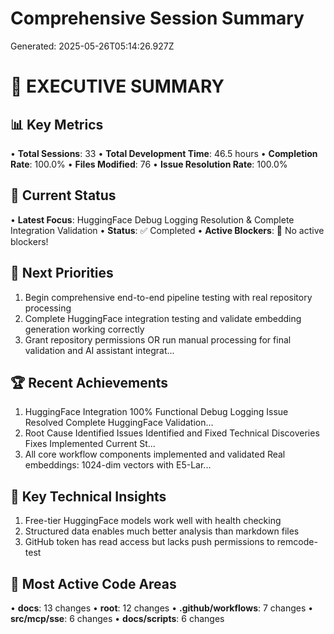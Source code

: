 # Comprehensive Session Summary

Generated: 2025-05-26T05:14:26.927Z

# 🎯 EXECUTIVE SUMMARY

## 📊 Key Metrics
• **Total Sessions**: 33
• **Total Development Time**: 46.5 hours
• **Completion Rate**: 100.0%
• **Files Modified**: 76
• **Issue Resolution Rate**: 100.0%

## 🚀 Current Status
• **Latest Focus**: HuggingFace Debug Logging Resolution & Complete Integration Validation
• **Status**: ✅ Completed
• **Active Blockers**: 🎉 No active blockers!

## 🎯 Next Priorities
1. Begin comprehensive end-to-end pipeline testing with real repository processing
2. Complete HuggingFace integration testing and validate embedding generation working correctly
3. Grant repository permissions OR run manual processing for final validation and AI assistant integrat...

## 🏆 Recent Achievements
1. HuggingFace Integration 100% Functional Debug Logging Issue Resolved Complete HuggingFace Validation...
2. Root Cause Identified Issues Identified and Fixed Technical Discoveries Fixes Implemented Current St...
3. All core workflow components implemented and validated Real embeddings: 1024-dim vectors with E5-Lar...

## 🧠 Key Technical Insights
1. Free-tier HuggingFace models work well with health checking
2. Structured data enables much better analysis than markdown files
3. GitHub token has read access but lacks push permissions to remcode-test

## 📁 Most Active Code Areas
• **docs**: 13 changes
• **root**: 12 changes
• **.github/workflows**: 7 changes
• **src/mcp/sse**: 6 changes
• **docs/scripts**: 6 changes
